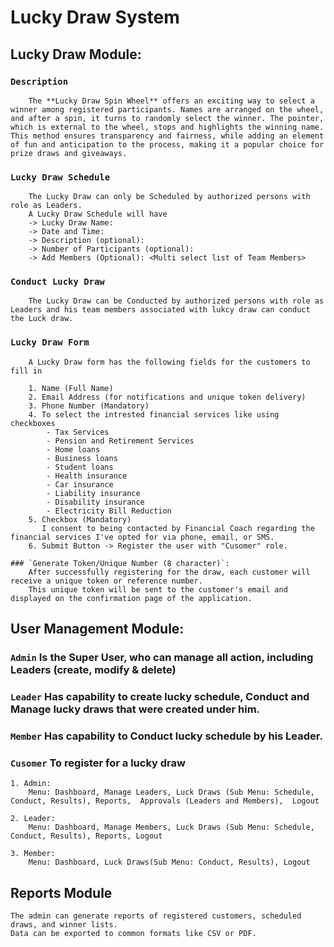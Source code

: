 # Lucky Draw System

## Lucky Draw Module:
   ### `Description`  
		The **Lucky Draw Spin Wheel** offers an exciting way to select a winner among registered participants. Names are arranged on the wheel, and after a spin, it turns to randomly select the winner. The pointer, which is external to the wheel, stops and highlights the winning name. This method ensures transparency and fairness, while adding an element of fun and anticipation to the process, making it a popular choice for prize draws and giveaways.
   ### `Lucky Draw Schedule` 
		The Lucky Draw can only be Scheduled by authorized persons with role as Leaders.
		A Lucky Draw Schedule will have
		-> Lucky Draw Name:
		-> Date and Time:
		-> Description (optional):
		-> Number of Participants (optional):
		-> Add Members (Optional): <Multi select list of Team Members>
   ### `Conduct Lucky Draw`
		The Lucky Draw can be Conducted by authorized persons with role as Leaders and his team members associated with lukcy draw can conduct the Luck draw.
   ### `Lucky Draw Form`
        A Lucky Draw form has the following fields for the customers to fill in
		
		1. Name (Full Name)
		2. Email Address (for notifications and unique token delivery)
		3. Phone Number (Mandatory)
		4. To select the intrested financial services like using checkboxes 
			- Tax Services
			- Pension and Retirement Services
			- Home loans
			- Business loans
			- Student loans
			- Health insurance
			- Car insurance
			- Liability insurance
			- Disability insurance
			- Electricity Bill Reduction
		5. Checkbox (Mandatory) 
		   I consent to being contacted by Financial Coach regarding the financial services I've opted for via phone, email, or SMS.
		6. Submit Button -> Register the user with "Cusomer" role.
		
	### `Generate Token/Unique Number (8 character)`:
		After successfully registering for the draw, each customer will receive a unique token or reference number.
		This unique token will be sent to the customer's email and displayed on the confirmation page of the application.
		
## User Management Module: 
   ### `Admin` Is the Super User, who can manage all action, including Leaders (create, modify & delete)
   ### `Leader` Has capability to create lucky schedule, Conduct and Manage lucky draws that were created under him.
   ### `Member` Has capability to Conduct lucky schedule by his Leader.
   ### `Cusomer` To register for a lucky draw

    1. Admin:
		Menu: Dashboard, Manage Leaders, Luck Draws (Sub Menu: Schedule, Conduct, Results), Reports,  Approvals (Leaders and Members),  Logout
		
    2. Leader: 
        Menu: Dashboard, Manage Members, Luck Draws (Sub Menu: Schedule, Conduct, Results), Reports, Logout	 
	
    3. Member: 
        Menu: Dashboard, Luck Draws(Sub Menu: Conduct, Results), Logout

## Reports Module
    The admin can generate reports of registered customers, scheduled draws, and winner lists.
    Data can be exported to common formats like CSV or PDF.
